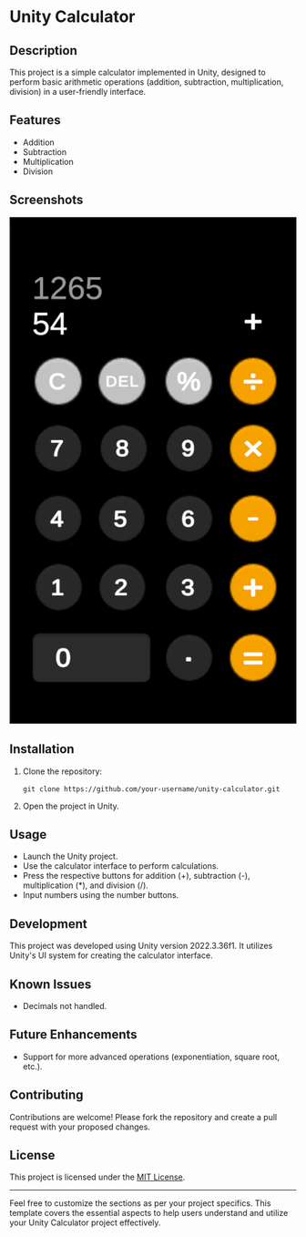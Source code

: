 # Unity Calculator

## Description
This project is a simple calculator implemented in Unity, designed to perform basic arithmetic operations (addition, subtraction, multiplication, division) in a user-friendly interface.

## Features
- Addition
- Subtraction
- Multiplication
- Division

## Screenshots
![Calculator UI](https://github.com/Haridass-dev/Calculator/blob/main/Assets/UI%20Image/Capture11.PNG)

## Installation
1. Clone the repository:
   ```
   git clone https://github.com/your-username/unity-calculator.git
   ```
2. Open the project in Unity.

## Usage
- Launch the Unity project.
- Use the calculator interface to perform calculations.
- Press the respective buttons for addition (+), subtraction (-), multiplication (*), and division (/).
- Input numbers using the number buttons.

## Development
This project was developed using Unity version 2022.3.36f1. It utilizes Unity's UI system for creating the calculator interface.

## Known Issues
- Decimals not handled.

## Future Enhancements
- Support for more advanced operations (exponentiation, square root, etc.).

## Contributing
Contributions are welcome! Please fork the repository and create a pull request with your proposed changes.

## License
This project is licensed under the [MIT License](LICENSE).

---

Feel free to customize the sections as per your project specifics. This template covers the essential aspects to help users understand and utilize your Unity Calculator project effectively.
